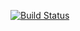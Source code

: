 [![Build Status](https://travis-ci.org/JiMinMun/CSE110.svg?branch=master)](https://travis-ci.org/JiMinMun/CSE110)
